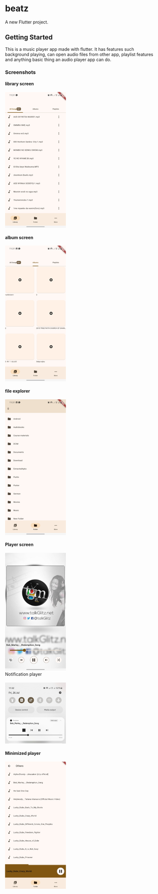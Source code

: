 # beatz

A new Flutter project.

## Getting Started

This is a music player app made with flutter. It has features such background playing, can open audio files from other app, playlist features and anything basic thing an audio player app can do.

### Screenshots

<div>
<h4>
library screen
</h4>
<img src="markdown_assets/Screenshot_20240726_113140.jpg" alt="drawing" width="200"/>
</div>
<div>
<h4>
album screen
</h4>
<img src="markdown_assets/Screenshot_20240726_113144.jpg" alt="drawing" width="200"/>
</div>
<div>
<h4>
file explorer
</h4>
<img src="markdown_assets/Screenshot_20240726_113151.jpg" alt="drawing" width="200"/>
</div>
<div>
<h4>
Player screen
</h4>
<img src="markdown_assets/Screenshot_20240726_113221.jpg" alt="drawing" width="200"/>
</div>
Notification player
<div>
<h4>
</h4>
<img src="markdown_assets/Screenshot_20240726_113239.jpg" alt="drawing" width="200"/>
</div>
<div>
<h4>
Minimized player
</h4>
<img src="markdown_assets/Screenshot_20240726_113850.jpg" alt="drawing" width="200"/>
</div>
